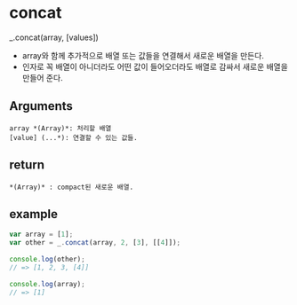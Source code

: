 # concat

_.concat(array, [values])

- array와 함께 추가적으로 배열 또는 값들을 연결해서 새로운 배열을 만든다.
- 인자로 꼭 배열이 아니더라도 어떤 값이 들어오더라도 배열로 감싸서 새로운 배열을 만들어 준다.

## Arguments
    array *(Array)*: 처리할 배열
    [value] (...*): 연결할 수 있는 값들. 
    

## return 
    *(Array)* : compact된 새로운 배열.

## example

```javascript
var array = [1];
var other = _.concat(array, 2, [3], [[4]]);
 
console.log(other);
// => [1, 2, 3, [4]]
 
console.log(array);
// => [1]

```

